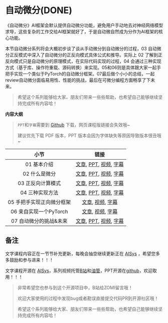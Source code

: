 <!--Copyright © ZOMI 适用于[License](https://github.com/chenzomi12/DeepLearningSystem)版权许可-->

# 自动微分(DONE)

《自动微分》AI框架会默认提供自动微分功能，避免用户手动地去对神经网络模型求导，这些复杂的工作交给AI框架就好了，于是自动微自然成为分作为AI框架的核心功能。

本节自动微分系列将会大概初步谈了谈从手动微分到自动微分的过程，03 自动微分正反模式中深入了自动微分的正反向模式具体公式和推导。实际上 02 了解到正反向模式只是自动微分的原理模式，在实际代码实现的过程，04 会通过三种实现方式（基于库、操作符重载、源码转换）来实现。05和06则是具体跟大家一起手把手实现一个类似于PyTorch的自动微分框架。07最后做个小小的总结，一起review自动微分面临易用性、性能的挑战，最后在可微分编程方面畅享了下未来。

> 希望这个系列能够给大家、朋友们带来一些些帮助，也希望自己能够继续坚持完成所有内容哈！

**内容大纲**

> `PPT`和`字幕`需要到 [Github](https://github.com/chenzomi12/DeepLearningSystem) 下载，网页课程版链接会失效哦~
>
> 建议优先下载 PDF 版本，PPT 版本会因为字体缺失等原因导致版本很丑哦~

| 小节 | 链接|
|:--:|:--:|
| 01 基本介绍| [文章](./01.introduction.md), [PPT](./01.introduction.pdf), [视频](https://www.bilibili.com/video/BV1FV4y1T7zp/), [字幕](./srt/01.srt) |
| 02 什么是微分 | [文章](./02.base_concept.md), [PPT](./02.base_concept.pdf), [视频](https://www.bilibili.com/video/BV1Ld4y1M7GJ/), [字幕](./srt/02.srt) |
| 03 正反向计算模式 | [文章](./03.grad_mode.md), [PPT](./03.grad_mode.pdf), [视频](https://www.bilibili.com/video/BV1zD4y117bL/), [字幕](./srt/03.srt) |
| 04 三种实现方法| [文章](./04.implement.md), [PPT](./04.implement.pdf), [视频](https://www.bilibili.com/video/BV1BN4y1P76t/), [字幕](./srt/04.srt) |
| 05 手把手实现正向微分框架 | [文章](./05.forward_mode.md), [视频](https://www.bilibili.com/video/BV1Ne4y1p7WU/), [字幕](./srt/05.srt) |
| 06 亲自实现一个PyTorch | [文章](./06.reversed_mode.md), [视频](https://www.bilibili.com/video/BV1ae4y1z7E6/), [字幕](./srt/06.srt) |
| 07 自动微分的挑战&未来| [文章](./07.challenge.md), [PPT](./07.challenge.pdf), [视频](https://www.bilibili.com/video/BV17e4y1z73W/), [字幕](./srt/07.srt) |

## 备注

文字课程内容正在一节节补充更新，每晚会抽空继续更新正在 [AISys](https://chenzomi12.github.io/) ，希望您多多鼓励和参与进来！！！

文字课程开源在 [AISys](https://chenzomi12.github.io/)，系列视频托管[B站](https://space.bilibili.com/517221395)和[油管](https://www.youtube.com/@ZOMI666/videos)，PPT开源在[github](https://github.com/chenzomi12/DeepLearningSystem)，欢迎取用！！！

> 非常希望您也参与到这个开源项目中，B站给ZOMI留言哦！
>
> 欢迎大家使用的过程中发现bug或者勘误直接提交代码PR到开源社区哦！
>
> 希望这个系列能够给大家、朋友们带来一些些帮助，也希望自己能够继续坚持完成所有内容哈！
